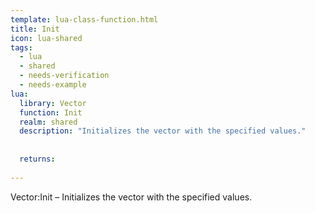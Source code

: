```yaml
---
template: lua-class-function.html
title: Init
icon: lua-shared
tags:
  - lua
  - shared
  - needs-verification
  - needs-example
lua:
  library: Vector
  function: Init
  realm: shared
  description: "Initializes the vector with the specified values."
  
  
  returns:
    
---
```


<div class="lua__search__keywords">
Vector:Init &#x2013; Initializes the vector with the specified values.
</div>
